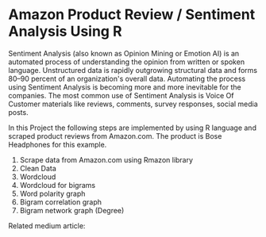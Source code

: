 # Amazon Product Review / Sentiment Analysis Using R

Sentiment Analysis (also known as Opinion Mining or Emotion AI) is an automated process of understanding the opinion from written or spoken language. Unstructured data is rapidly outgrowing structural data and forms 80–90 percent of an organization's overall data. Automating the process using Sentiment Analysis is becoming more and more inevitable for the companies. The most common use of Sentiment Analysis is Voice Of Customer materials like reviews, comments, survey responses, social media posts.

In this Project the following steps are implemented by using R language and scraped product reviews from Amazon.com. The product is Bose Headphones for this example.

  1. Scrape data from Amazon.com using Rmazon library
  2. Clean Data
  3. Wordcloud
  4. Wordcloud for bigrams
  5. Word polarity graph
  6. Bigram correlation graph
  7. Bigram network graph (Degree)
  
Related medium article:   
